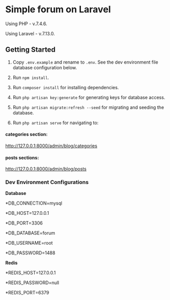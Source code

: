 # Simple forum on Laravel

Using PHP - v.7.4.6.

Using Laravel - v.7.13.0.

## Getting Started

1. Copy `.env.example` and rename to `.env`. See the dev environment file database configuration below.
 
 2. Run `npm install`.
 
 3. Run `composer install` for installing dependencies.
 
 4. Run  `php artisan key:generate` for generating keys for database access. 
 
 5. Run  `php artisan migrate:refresh --seed` for migrating and seeding the database.
 
 6. Run `php artisan serve` for navigating to:

#### categories section:

http://127.0.0.1:8000/admin/blog/categories

#### posts sections:

http://127.0.0.1:8000/admin/blog/posts


### Dev Environment Configurations

**Database**

*DB_CONNECTION=mysql

*DB_HOST=127.0.0.1

*DB_PORT=3306

*DB_DATABASE=forum

*DB_USERNAME=root

*DB_PASSWORD=1488


**Redis**

*REDIS_HOST=127.0.0.1

*REDIS_PASSWORD=null

*REDIS_PORT=6379
